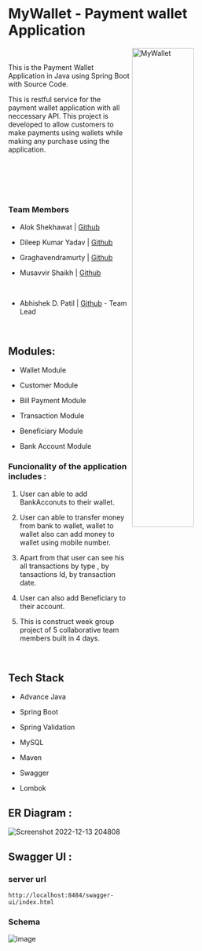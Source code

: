 # MyWallet - Payment wallet Application

<img src="https://user-images.githubusercontent.com/105943862/208486571-5d2a1eb9-b77e-4b70-975b-8128fcb8f86c.png" alt="MyWallet" width = "50%" align=right > 

</br>

This is the Payment Wallet Application in Java using Spring Boot with Source Code. 

This is restful service for the payment wallet application with all neccessary API. This project is developed to allow customers to make payments using wallets while making any purchase using the application. 

</br></br></br>
#
### Team Members 

 - Alok Shekhawat  |  [Github](https://github.com/aloks31)   <!-- Added Beneficiary Service Layer implemtation. Establish relationship between Beneficiary entity and Customer entity. -->

 - Dileep Kumar Yadav  |  [Github](https://github.com/dileep8920)  <!-- :  Responsible for creating the Wallet Module. Added Wallet Service Layer Implemetation. -->

 - Graghavendramurty |  [Github](https://github.com/GandhamRaghavendra)  <!-- :  Worked Transaction Service Layer Implementation and perform transaction related operations. -->

 - Musavvir Shaikh  |  [Github](https://github.com/shaikh9560)  <!-- :  Created Bank Acccount Service Layer and implementation of account related services. -->
</br>

 - Abhishek D. Patil |  [Github](https://github.com/abhishek-0713) -   Team Lead <!-- Resplonsible for building overall working flow of application. Implemented User Service Layer, validate login service layer. Bug Fixes, Handling Console Errors, All Exceptions Handling. -->

                     

</br>

## Modules:

-	Wallet Module

-	Customer Module

-	Bill Payment Module

-	Transaction Module

-	Beneficiary Module

-	Bank Account Module

### Funcionality of the application includes : 

1. User can able to add BankAcconuts to their wallet.

2. User can able to transfer money from bank to wallet, wallet to wallet also can add money to wallet using mobile number.

3. Apart from that user can see his all transactions by type , by tansactions Id, by transaction date. 

4. User can also add Beneficiary to their account. 

5. This is construct week group project of 5 collaborative team members built in 4 days.

</br>

## Tech Stack 

- Advance Java

- Spring Boot 

- Spring Validation

- MySQL

- Maven

- Swagger

- Lombok

## ER Diagram : 

![Screenshot 2022-12-13 204808](https://user-images.githubusercontent.com/105943862/208492068-2bda95cc-33dd-4f7e-849d-3c1a7738e5c5.png)


## Swagger UI :

### server url
`` http://localhost:8484/swagger-ui/index.html ``

### Schema

![image](https://user-images.githubusercontent.com/105943862/208501389-eb273f1a-38f0-4b7b-b522-8e8e75fa9d6d.png)

<!-- ### Swagger Run
![image](https://user-images.githubusercontent.com/105943862/208501739-22793eb1-f09a-439e-9f5f-4ea56bfe632c.png)
![image](https://user-images.githubusercontent.com/105943862/208501763-11c2b3ee-d3d8-47bc-bffe-7d836a35697f.png)
![image](https://user-images.githubusercontent.com/105943862/208501791-2ee582d9-c4b4-4863-b4e0-2e59d326ff29.png)
 -->
